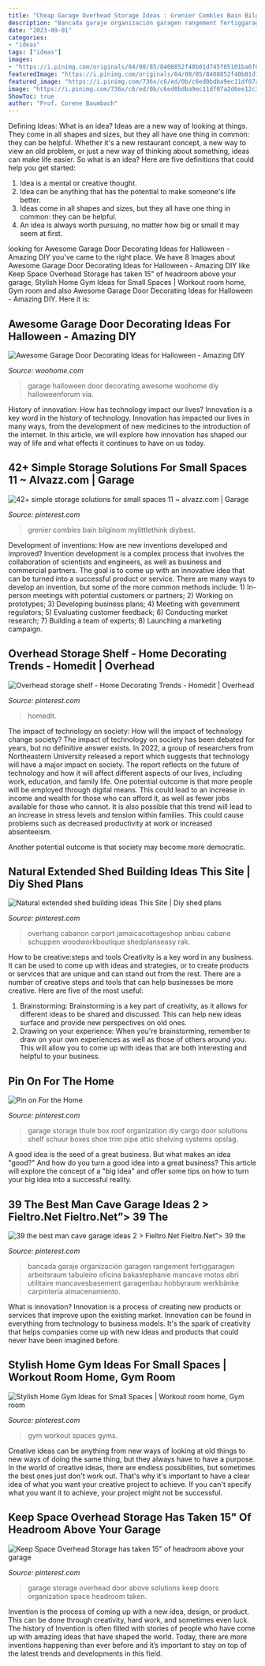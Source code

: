 ```yaml
---
title: "Cheap Garage Overhead Storage Ideas : Grenier Combles Bain Bilginom Mylittlethink Diybest"
description: "Bancada garaje organización garagen rangement fertiggaragen arbeitsraum tabuleiro oficina bakastephanie mancave motos abri utilitaire mancavesbasement garagenbau hobbyraum werkbänke carpintería almacenamiento"
date: "2023-09-01"
categories:
- "ideas"
tags: ["ideas"]
images:
- "https://i.pinimg.com/originals/84/08/85/8408852f40b01d745f05101ba6f0701a.png"
featuredImage: "https://i.pinimg.com/originals/84/08/85/8408852f40b01d745f05101ba6f0701a.png"
featured_image: "https://i.pinimg.com/736x/c6/ed/0b/c6ed0bdba9ec11df07a2d6ee12c308cb--thule-storage-garage-garage-organization.jpg"
image: "https://i.pinimg.com/736x/c6/ed/0b/c6ed0bdba9ec11df07a2d6ee12c308cb--thule-storage-garage-garage-organization.jpg"
ShowToc: true
author: "Prof. Corene Baumbach"
---
```



Defining Ideas: What is an idea?
Ideas are a new way of looking at things. They come in all shapes and sizes, but they all have one thing in common: they can be helpful. Whether it's a new restaurant concept, a new way to view an old problem, or just a new way of thinking about something, ideas can make life easier. So what is an idea? Here are five definitions that could help you get started: 
1) Idea is a mental or creative thought.
2) Idea can be anything that has the potential to make someone's life better.
3) Ideas come in all shapes and sizes, but they all have one thing in common: they can be helpful.
4) An idea is always worth pursuing, no matter how big or small it may seem at first.

	

		
looking for Awesome Garage Door Decorating Ideas for Halloween - Amazing DIY you've came to the right place. We have 8 Images about Awesome Garage Door Decorating Ideas for Halloween - Amazing DIY like Keep Space Overhead Storage has taken 15&quot; of headroom above your garage, Stylish Home Gym Ideas for Small Spaces | Workout room home, Gym room and also Awesome Garage Door Decorating Ideas for Halloween - Amazing DIY. Here it is:
		
    
## Awesome Garage Door Decorating Ideas For Halloween - Amazing DIY

<img loading=lazy src="http://www.woohome.com/wp-content/uploads/2017/10/halloween-garage-door-decorating-ideas-7.jpg" onerror="this.onerror=null;this.src='https://tse1.mm.bing.net/th?id=OIP.NF-J8Lc8Gt6KEHimmaXARwHaKh&amp;pid=15.1';" alt="Awesome Garage Door Decorating Ideas for Halloween - Amazing DIY">

_Source: woohome.com_

>garage halloween door decorating awesome woohome diy halloweenforum via. 

	

History of innovation: How has technology impact our lives?
Innovation is a key word in the history of technology. Innovation has impacted our lives in many ways, from the development of new medicines to the introduction of the internet. In this article, we will explore how innovation has shaped our way of life and what effects it continues to have on us today.

    
## 42+ Simple Storage Solutions For Small Spaces 11 ~ Alvazz.com | Garage

<img loading=lazy src="https://i.pinimg.com/736x/e0/2a/80/e02a8092da11c46c48ede7da638511e9.jpg" onerror="this.onerror=null;this.src='https://tse1.mm.bing.net/th?id=OIP.FVLYwy-mBEhuJKmXEB14iQHaOt&amp;pid=15.1';" alt="42+ simple storage solutions for small spaces 11 ~ alvazz.com | Garage">

_Source: pinterest.com_

>grenier combles bain bilginom mylittlethink diybest. 

	

Development of inventions: How are new inventions developed and improved?
Invention development is a complex process that involves the collaboration of scientists and engineers, as well as business and commercial partners. The goal is to come up with an innovative idea that can be turned into a successful product or service. There are many ways to develop an invention, but some of the more common methods include: 1) In-person meetings with potential customers or partners; 2) Working on prototypes; 3) Developing business plans; 4) Meeting with government regulators; 5) Evaluating customer feedback; 6) Conducting market research; 7) Building a team of experts; 8) Launching a marketing campaign.

    
## Overhead Storage Shelf - Home Decorating Trends - Homedit | Overhead

<img loading=lazy src="https://i.pinimg.com/originals/84/08/85/8408852f40b01d745f05101ba6f0701a.png" onerror="this.onerror=null;this.src='https://tse1.mm.bing.net/th?id=OIP.xBSmu9XXeu1b0qafchA-AwHaJ3&amp;pid=15.1';" alt="Overhead storage shelf - Home Decorating Trends - Homedit | Overhead">

_Source: pinterest.com_

>homedit. 

	

The impact of technology on society: How will the impact of technology change society?
The impact of technology on society has been debated for years, but no definitive answer exists. In 2022, a group of researchers from Northeastern University released a report which suggests that technology will have a major impact on society. The report reflects on the future of technology and how it will affect different aspects of our lives, including work, education, and family life. 
One potential outcome is that more people will be employed through digital means. This could lead to an increase in income and wealth for those who can afford it, as well as fewer jobs available for those who cannot. It is also possible that this trend will lead to an increase in stress levels and tension within families. This could cause problems such as decreased productivity at work or increased absenteeism. 

Another potential outcome is that society may become more democratic.

    
## Natural Extended Shed Building Ideas This Site | Diy Shed Plans

<img loading=lazy src="https://i.pinimg.com/736x/b8/15/75/b81575ead245859de04e8e7adcc214c4.jpg" onerror="this.onerror=null;this.src='https://tse1.mm.bing.net/th?id=OIP.c7JtM2XiMb4EvCerQ9vh-wAAAA&amp;pid=15.1';" alt="Natural extended shed building ideas This Site | Diy shed plans">

_Source: pinterest.com_

>overhang cabanon carport jamaicacottageshop anbau cabane schuppen woodworkboutique shedplanseasy rak. 

	

How to be creative:steps and tools
Creativity is a key word in any business. It can be used to come up with ideas and strategies, or to create products or services that are unique and can stand out from the rest.
There are a number of creative steps and tools that can help businesses be more creative. Here are five of the most useful: 
1. Brainstorming: Brainstorming is a key part of creativity, as it allows for different ideas to be shared and discussed. This can help new ideas surface and provide new perspectives on old ones. 
2. Drawing on your experience: When you're brainstorming, remember to draw on your own experiences as well as those of others around you. This will allow you to come up with ideas that are both interesting and helpful to your business. 

    
## Pin On For The Home

<img loading=lazy src="https://i.pinimg.com/736x/c6/ed/0b/c6ed0bdba9ec11df07a2d6ee12c308cb--thule-storage-garage-garage-organization.jpg" onerror="this.onerror=null;this.src='https://tse2.mm.bing.net/th?id=OIP.XRGyKBDVMeNbP4MYz230igHaFj&amp;pid=15.1';" alt="Pin on For the Home">

_Source: pinterest.com_

>garage storage thule box roof organization diy cargo door solutions shelf schuur boxes shoe trim pipe attic shelving systems opslag. 

	

A good idea is the seed of a great business. But what makes an idea "good?" And how do you turn a good idea into a great business? This article will explore the concept of a "big idea" and offer some tips on how to turn your big idea into a successful reality.

    
## 39 The Best Man Cave Garage Ideas 2 &gt; Fieltro.Net Fieltro.Net”&gt; 39 The

<img loading=lazy src="https://i.pinimg.com/736x/62/3b/24/623b240b1fc69a2b20005dae1d70c451.jpg" onerror="this.onerror=null;this.src='https://tse4.mm.bing.net/th?id=OIP.mnCste-3MSkUYb5fouyTewHaJ4&amp;pid=15.1';" alt="39 the best man cave garage ideas 2 &gt; Fieltro.Net Fieltro.Net”&gt; 39 the">

_Source: pinterest.com_

>bancada garaje organización garagen rangement fertiggaragen arbeitsraum tabuleiro oficina bakastephanie mancave motos abri utilitaire mancavesbasement garagenbau hobbyraum werkbänke carpintería almacenamiento. 

	

What is innovation?
Innovation is a process of creating new products or services that improve upon the existing market. Innovation can be found in everything from technology to business models. It's the spark of creativity that helps companies come up with new ideas and products that could never have been imagined before.

    
## Stylish Home Gym Ideas For Small Spaces | Workout Room Home, Gym Room

<img loading=lazy src="https://i.pinimg.com/736x/e1/61/af/e161af2ce019cb96b17e09f769845d26.jpg" onerror="this.onerror=null;this.src='https://tse3.mm.bing.net/th?id=OIP.Diw2B1bA1o-Y_-JrlJ9L1QHaLH&amp;pid=15.1';" alt="Stylish Home Gym Ideas for Small Spaces | Workout room home, Gym room">

_Source: pinterest.com_

>gym workout spaces gyms. 

	

Creative ideas can be anything from new ways of looking at old things to new ways of doing the same thing, but they always have to have a purpose. In the world of creative ideas, there are endless possibilities, but sometimes the best ones just don't work out. That's why it's important to have a clear idea of what you want your creative project to achieve. If you can't specify what you want it to achieve, your project might not be successful.

    
## Keep Space Overhead Storage Has Taken 15&quot; Of Headroom Above Your Garage

<img loading=lazy src="https://i.pinimg.com/736x/f8/a8/f7/f8a8f745cd5c2f20b009448ad6a86b08--above-garage-door-storage-garage-storage-overhead.jpg" onerror="this.onerror=null;this.src='https://tse4.mm.bing.net/th?id=OIP.ImOgoHpPBAr7-sE2Dei7AgHaEK&amp;pid=15.1';" alt="Keep Space Overhead Storage has taken 15&quot; of headroom above your garage">

_Source: pinterest.com_

>garage storage overhead door above solutions keep doors organization space headroom taken. 

	

Invention is the process of coming up with a new idea, design, or product. This can be done through creativity, hard work, and sometimes even luck. The history of Invention is often filled with stories of people who have come up with amazing ideas that have shaped the world. Today, there are more inventions happening than ever before and it’s important to stay on top of the latest trends and developments in this field.

